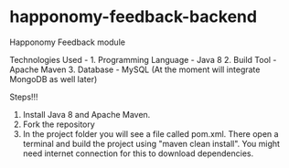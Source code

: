 # happonomy-feedback-backend
Happonomy Feedback module

Technologies Used -
    1. Programming Language  - Java 8
    2. Build Tool - Apache Maven
    3. Database - MySQL (At the moment will integrate MongoDB as well later)

Steps!!!

1. Install Java 8  and Apache Maven.
2. Fork the repository
3. In the project folder you will see a file called pom.xml. There open a terminal and build 
the project using "maven clean install". You might need internet connection for this to download
dependencies.

